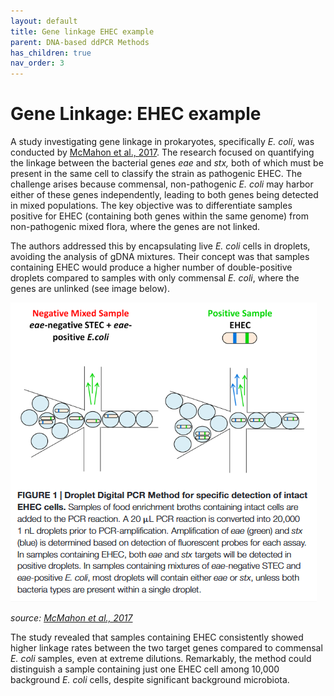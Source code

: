 ```yaml
---
layout: default
title: Gene linkage EHEC example
parent: DNA-based ddPCR Methods
has_children: true
nav_order: 3
---
```


# Gene Linkage: EHEC example

A study investigating gene linkage in prokaryotes, specifically *E. coli*, was conducted by [McMahon et al., 2017](<https://www.frontiersin.org/journals/microbiology/articles/10.3389/fmicb.2017.00332/full>). The research focused on quantifying the linkage between the bacterial genes *eae* and *stx,* both of which must be present in the same cell to classify the strain as pathogenic EHEC. The challenge arises because commensal, non-pathogenic *E. coli* may harbor either of these genes independently, leading to both genes being detected in mixed populations. The key objective was to differentiate samples positive for EHEC (containing both genes within the same genome) from non-pathogenic mixed flora, where the genes are not linked.

The authors addressed this by encapsulating live *E. coli* cells in droplets, avoiding the analysis of gDNA mixtures. Their concept was that samples containing EHEC would produce a higher number of double-positive droplets compared to samples with only commensal *E. coli*, where the genes are unlinked (see image below).

![Gene%20linkage%20EHEC%20example/image.png](Gene%20linkage%20EHEC%20example/image.png)

*source: [McMahon et al., 2017](<https://www.frontiersin.org/journals/microbiology/articles/10.3389/fmicb.2017.00332/full>)*

The study revealed that samples containing EHEC consistently showed higher linkage rates between the two target genes compared to commensal *E. coli* samples, even at extreme dilutions. Remarkably, the method could distinguish a sample containing just one EHEC cell among 10,000 background *E. coli* cells, despite significant background microbiota.

